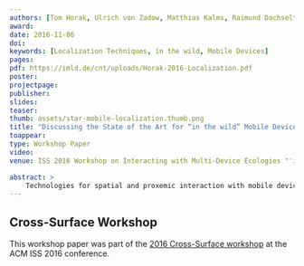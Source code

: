```yaml
---
authors: [Tom Horak, Ulrich von Zadow, Matthias Kalms, Raimund Dachselt]
award:
date: 2016-11-06
doi:
keywords: [Localization Techniques, in the wild, Mobile Devices]
pages:
pdf: https://imld.de/cnt/uploads/Horak-2016-Localization.pdf
poster:
projectpage:
publisher:
slides:
teaser:
thumb: assets/star-mobile-localization.thumb.png
title: "Discussing the State of the Art for “in the wild” Mobile Device Localization"
toappear:
type: Workshop Paper
video:
venue: ISS 2016 Workshop on Interacting with Multi-Device Ecologies "'in the wild"'

abstract: >
    Technologies for spatial and proxemic interaction with mobile devices depend inherently on the ability to obtain information on the device’s position (i.e., to localize the device). Numerous technologies have been proposed for this, each with their own strengths and weaknesses, but deciding which one to use in a particular context is challenging. In this paper, we examine current technologies for the localization of mobile devices and categorize them into a taxonomy based on their technological similarity. By considering numerous properties (e.g., precision, battery usage, scalability, required infrastructure, deployment) and discussing how these impact usability in different scenarios, we aim to allow other researchers informed decisions on the localization techniques to use for a particular application case.
---
```


## Cross-Surface Workshop
This workshop paper was part of the [2016 Cross-Surface workshop](http://cross-surface.com/iss2016/) at the ACM ISS 2016 conference.